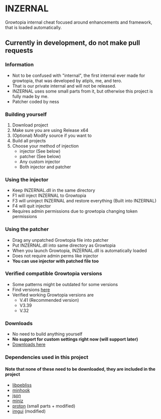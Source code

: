 # INZERNAL
Growtopia internal cheat focused around enhancements and framework, that is loaded automatically.

## Currently in development, do not make pull requests

### Information
* Not to be confused with "internal", the first internal ever made for growtopia, that was developed by atipls, me, and tero. 
* That is our private internal and will not be released.
* INZERNAL uses some small parts from it, but otherwise this project is fully made by me.
* Patcher coded by ness


### Building yourself
1. Download project
1. Make sure you are using Release x64
1. (Optional) Modify source if you want to
1. Build all projects
1. Choose your method of injection
   * injector (See below)
   * patcher (See below)
   * Any custom injector
   * Both injector and patcher

### Using the injector
* Keep INZERNAL.dll in the same directory
* F1 will inject INZERNAL to Growtopia
* F3 will uninject INZERNAL and restore everything (Built into INZERNAL)
* F4 will quit injector
* Requires admin permissions due to growtopia changing token permissions

### Using the patcher
* Drag any unpatched Growtopia file into patcher
* Put INZERNAL.dll into same directory as Growtopia
* When you launch Growtopia, INZERNAL.dll is automatically loaded
* Does not require admin perms like injector
* **You can use injector with patched file too**

### Verified compatible Growtopia versions
* Some patterns might be outdated for some versions
* Find versions [here](https://github.com/ama6nen/INZERNAL/tree/main/gt)
* Verified working Growtopia versions are
  * V.41 (Recommended version)
  * V3.39
  * V.32

### Downloads
* No need to build anything yourself
* **No support for custom settings right now (will support later)**
* [Downloads here](https://github.com/ama6nen/INZERNAL/releases)


### Dependencies used in this project 
#### Note that none of these need to be downloaded, they are included in the project
* [libpebliss](https://github.com/asinbow/libpebliss)
* [minhook](https://github.com/TsudaKageyu/minhook)
* [json](https://github.com/nlohmann/json)
* [miniz](https://github.com/richgel999/miniz)
* [proton](https://github.com/SethRobinson/proton) (small parts + modified)
* [imgui](https://github.com/ocornut/imgui) (modified)
